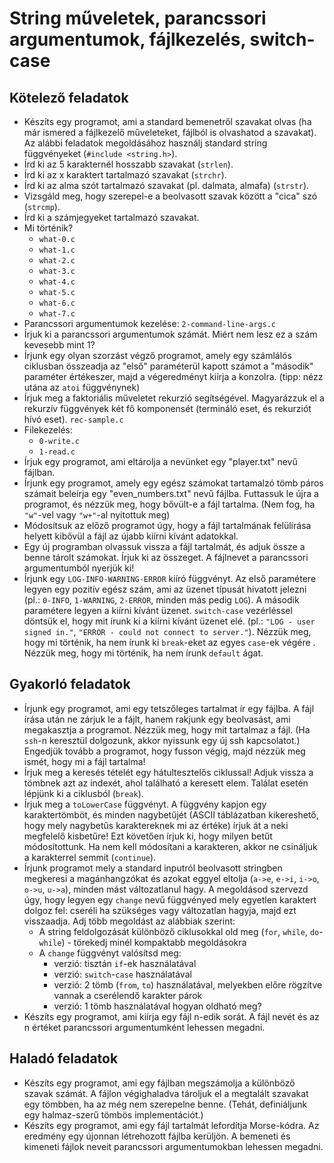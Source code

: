 # String műveletek, parancssori argumentumok, fájlkezelés, switch-case 

## Kötelező feladatok

- Készíts egy programot, ami a standard bemenetről szavakat olvas (ha már ismered a fájlkezelő műveleteket, fájlból is olvashatod a szavakat). Az alábbi feladatok megoldásához használj standard string függvényeket (`#include <string.h>`).
- Írd ki az 5 karakternél hosszabb szavakat (`strlen`).
- Írd ki az x karaktert tartalmazó szavakat (`strchr`).
- Írd ki az alma szót tartalmazó szavakat (pl. dalmata, almafa) (`strstr`).
- Vizsgáld meg, hogy szerepel-e a beolvasott szavak között a "cica" szó (`strcmp`).
- Írd ki a számjegyeket tartalmazó szavakat.
- Mi történik?
  - `what-0.c`
  - `what-1.c`
  - `what-2.c`
  - `what-3.c`
  - `what-4.c`
  - `what-5.c`
  - `what-6.c`
  - `what-7.c`
- Parancssori argumentumok kezelése: `2-command-line-args.c`
- Írjuk ki a parancssori argumentumok számát. Miért nem lesz ez a szám kevesebb mint 1?
- Írjunk egy olyan szorzást végző programot, amely egy számlálós ciklusban összeadja az "első" paraméterül kapott számot a "második" paraméter értékeszer, majd a végeredményt kiírja a konzolra. (tipp: nézz utána az `atoi` függvénynek)
- Írjuk meg a faktoriális műveletet rekurzió segítségével. Magyarázzuk el a rekurzív függvények két fő komponensét (termináló eset, és rekurziót hívó eset). `rec-sample.c`
- Filekezelés:
  - `0-write.c`
  - `1-read.c`
- Írjuk egy programot, ami eltárolja a nevünket egy "player.txt" nevű fájlban.
- Írjunk egy programot, amely egy egész számokat tartamalzó tömb páros számait beleírja egy "even_numbers.txt" nevű fájlba. Futtassuk le újra a programot, és nézzük meg, hogy bővült-e a fájl tartalma. (Nem fog, ha `"w"`-vel vagy `"w+"`-al nyitottuk meg)
- Módosítsuk az előző programot úgy, hogy a fájl tartalmának felülírása helyett kibővül a fájl az újabb kiírni kívánt adatokkal.
- Egy új programban olvassuk vissza a fájl tartalmát, és adjuk össze a benne tárolt számokat. Írjuk ki az összeget. A fájlnevet a parancssori argumentumból nyerjük ki!
- Írjunk egy `LOG-INFO-WARNING-ERROR` kiíró függvényt. Az első paramétere legyen egy pozitív egész szám, ami az üzenet típusát hivatott jelezni (pl.: `0-INFO`, `1-WARNING`, `2-ERROR`, minden más pedig `LOG`). A második paramétere legyen a kiírni kívánt üzenet. `switch-case` vezérléssel döntsük el, hogy mit írunk ki a kiírni kívánt üzenet elé. (pl.: `"LOG - user signed in."`, `"ERROR - could not connect to server."`). Nézzük meg, hogy mi történik, ha nem írunk ki `break`-eket az egyes `case`-ek végére . Nézzük meg, hogy mi történik, ha nem írunk `default` ágat.

## Gyakorló feladatok

- Írjunk egy programot, ami egy tetszőleges tartalmat ír egy fájlba. A fájl írása után ne zárjuk le a fájlt, hanem rakjunk egy beolvasást, ami megakasztja a programot. Nézzük meg, hogy mit tartalmaz a fájl. (Ha `ssh`-n keresztül dolgozunk, akkor nyissunk egy új ssh kapcsolatot.) Engedjük tovább a programot, hogy fusson végig, majd nézzük meg ismét, hogy mi a fájl tartalma!
- Írjuk meg a keresés tételét egy hátultesztelős ciklussal! Adjuk vissza a tömbnek azt az indexét, ahol található a keresett elem. Találat esetén lépjünk ki a ciklusból (`break`).
- Írjuk meg a `toLowerCase` függvényt. A függvény kapjon egy karaktertömböt, és minden nagybetűjét (ASCII táblázatban kikereshető, hogy mely nagybetűs karaktereknek mi az értéke) írjuk át a neki megfelelő kisbetűre! Ezt követően írjuk ki, hogy milyen betűt módosítottunk. Ha nem kell módosítani a karakteren, akkor ne csináljuk a karakterrel semmit (`continue`).
- Írjunk programot mely a standard inputról beolvasott stringben megkeresi a magánhangzókat és azokat eggyel eltolja (`a->e`, `e->i`, `i->o`, `o->u`, `u->a`), minden mást változatlanul hagy. A megoldásod szervezd úgy, hogy legyen egy `change` nevű függvényed mely egyetlen karaktert dolgoz fel: cseréli ha szükséges vagy változatlan hagyja, majd ezt visszaadja. Adj több megoldást az alábbiak szerint:
  - A string feldolgozását különböző ciklusokkal old meg (`for`, `while`, `do`-`while`) - törekedj minél kompaktabb megoldásokra
  - A `change` függvényt valósítsd meg:
    - verzió: tisztán `if`-ek használatával
    - verzió: `switch`-`case` használatával
    - verzió: 2 tömb (`from`, `to`) használatával, melyekben előre rögzítve vannak a cserélendő karakter párok
    - verzió: 1 tömb használatával hogyan oldható meg?
- Készíts egy programot, ami kiírja egy fájl n-edik sorát. A fájl nevét és az n értéket parancssori argumentumként lehessen megadni.

## Haladó feladatok

- Készíts egy programot, ami egy fájlban megszámolja a különböző szavak számát. A fájlon végighaladva tároljuk el a megtalált szavakat egy tömbben, ha az még nem szerepelne benne. (Tehát, definiáljunk egy halmaz-szerű tömbös implementációt.)
- Készíts egy programot, ami egy fájl tartalmát lefordítja Morse-kódra. Az eredmény egy újonnan létrehozott fájlba kerüljön. A bemeneti és kimeneti fájlok neveit parancssori argumentumokban lehessen megadni.

